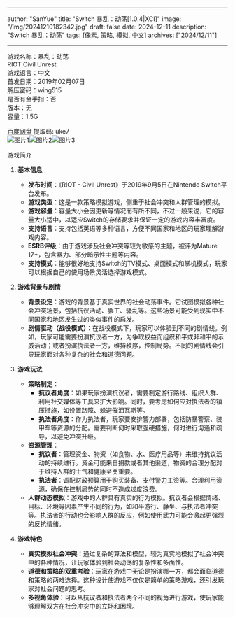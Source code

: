 
---
author: "SanYue"
title: "Switch 暴乱：动荡[1.0.4|XCI]"
image: "/img/20241210182342.jpg"
draft: false
date: 2024-12-11
description: "Switch 暴乱：动荡"
tags: [像素, 策略, 模拟, 中文]
archives: ["2024/12/11"]

---

游戏名称：暴乱：动荡   
RIOT Civil Unrest    
游戏语言：中文  
首发日期：2019年02月07日  
解压密码：wing515  
是否有金手指：否  
版本：无   
容量：1.5G

[百度网盘](https://pan.baidu.com/s/1GTLDXG4eXaNxtL6nbP5iOA) 提取码: uke7  
![图片1](/img/ee0069.jpg)![图片2](/img/0b0f4f.jpg)![图片3](/img/a50506.jpg)  

游戏简介  
1. **基本信息**
   - **发布时间**：《RIOT - Civil Unrest》于2019年9月5日在Nintendo Switch平台发布。
   - **游戏类型**：这是一款策略模拟游戏，侧重于社会冲突和人群管理的模拟。
   - **游戏容量**：容量大小会因更新等情况而有所不同，不过一般来说，它的容量大小适中，以适应Switch的存储要求并保证一定的游戏内容丰富度。
   - **支持语言**：支持包括英语等多种语言，方便不同国家和地区的玩家理解游戏内容。
   - **ESRB评级**：由于游戏涉及社会冲突等较为敏感的主题，被评为Mature 17+，包含暴力、部分暗示性主题等内容。
   - **支持模式**：能够很好地支持Switch的TV模式、桌面模式和掌机模式，玩家可以根据自己的使用场景灵活选择游戏模式。

2. **游戏背景与剧情**
   - **背景设定**：游戏的背景基于真实世界的社会动荡事件。它试图模拟各种社会冲突场景，包括抗议活动、罢工、骚乱等。这些场景可能受到现实中不同国家和地区发生过的类似事件的启发。
   - **剧情驱动（战役模式）**：在战役模式下，玩家可以体验到不同的剧情线。例如，玩家可能需要扮演抗议者一方，为争取权益而组织和平或非和平的示威活动；或者扮演执法者一方，维持秩序，控制局势。不同的剧情线会引导玩家面对各种复杂的社会和道德问题。

3. **游戏玩法**
   - **策略制定**：
     - **抗议者角度**：如果玩家扮演抗议者，需要制定游行路线、组织人群、利用社交媒体等工具来扩大影响。同时，要考虑如何应对执法者的镇压措施，如设置路障、躲避催泪瓦斯等。
     - **执法者角度**：作为执法者，玩家要安排警力部署，包括防暴警察、装甲车等资源的分配。需要判断何时采取强硬措施，何时进行沟通和疏导，以避免冲突升级。
   - **资源管理**：
     - **抗议者**：管理资金、物资（如食物、水、医疗用品等）来维持抗议活动的持续进行。资金可能来自捐款或者其他渠道，物资的合理分配对于维持人群的士气和健康至关重要。
     - **执法者**：调配财政预算用于购买装备、支付警力工资等。合理利用资源，确保在控制局势的同时不造成过度浪费。
   - **人群动态模拟**：游戏中的人群具有真实的行为模拟。抗议者会根据情绪、目标、环境等因素产生不同的行为，如和平游行、静坐、与执法者冲突等。执法者的行动也会影响人群的反应，例如使用武力可能会激起更强烈的反抗情绪。

4. **游戏特色**
   - **真实模拟社会冲突**：通过复杂的算法和模型，较为真实地模拟了社会冲突中的各种情况，让玩家体验到社会动荡的复杂性和多面性。
   - **道德和策略的双重考验**：玩家在游戏中无论是扮演哪一方，都会面临道德和策略的两难选择。这种设计使游戏不仅仅是简单的策略游戏，还引发玩家对社会问题的思考。
   - **多视角体验**：可以从抗议者和执法者两个不同的视角进行游戏，使玩家能够理解双方在社会冲突中的立场和困境。
